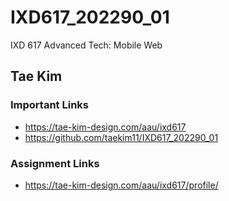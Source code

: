 # IXD617_202290_01
IXD 617 Advanced Tech: Mobile Web

## Tae Kim

### Important Links

- https://tae-kim-design.com/aau/ixd617
- https://github.com/taekim11/IXD617_202290_01

### Assignment Links
- https://tae-kim-design.com/aau/ixd617/profile/
